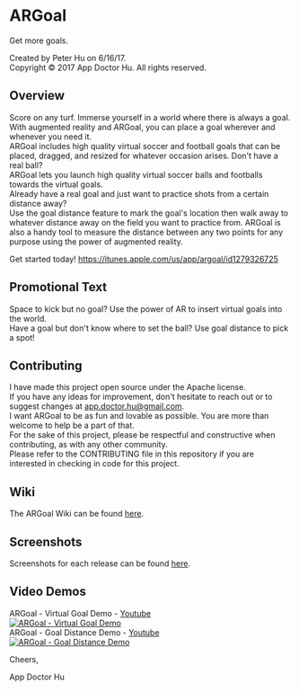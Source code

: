 # ARGoal

Get more goals.  

Created by Peter Hu on 6/16/17.  
Copyright © 2017 App Doctor Hu. All rights reserved.  

## Overview

Score on any turf. Immerse yourself in a world where there is always a goal.    
With augmented reality and ARGoal, you can place a goal wherever and whenever you need it.   
ARGoal includes high quality virtual soccer and football goals that can be placed, dragged, and resized for whatever occasion arises. 
Don't have a real ball?   
ARGoal lets you launch high quality virtual soccer balls and footballs towards the virtual goals.   
Already have a real goal and just want to practice shots from a certain distance away?   
Use the goal distance feature to mark the goal's location then walk away to whatever distance away on the field you want to practice from. 
ARGoal is also a handy tool to measure the distance between any two points for any purpose using the power of augmented reality.  

Get started today! https://itunes.apple.com/us/app/argoal/id1279326725  

## Promotional Text

Space to kick but no goal? Use the power of AR to insert virtual goals into the world.   
Have a goal but don't know where to set the ball? Use goal distance to pick a spot!

## Contributing

I have made this project open source under the Apache license.   
If you have any ideas for improvement, don't hesitate to reach out or to suggest changes at app.doctor.hu@gmail.com.   
I want ARGoal to be as fun and lovable as possible. You are more than welcome to help be a part of that.  
For the sake of this project, please be respectful and constructive when contributing, as with any other community.  
Please refer to the CONTRIBUTING file in this repository if you are interested in checking in code for this project.  

## Wiki
The ARGoal Wiki can be found [here](https://github.com/peterxhu/ARGoal/wiki).

## Screenshots
Screenshots for each release can be found [here](https://github.com/peterxhu/ARGoal/wiki/App-Screenshots).

## Video Demos
ARGoal - Virtual Goal Demo - [Youtube](http://www.youtube.com/watch?v=m7uWc0kooM0)  
[![ARGoal - Virtual Goal Demo](http://img.youtube.com/vi/m7uWc0kooM0/0.jpg)](http://www.youtube.com/watch?v=m7uWc0kooM0 "ARGoal - Virtual Goal Demo")  
ARGoal - Goal Distance Demo - [Youtube](http://www.youtube.com/watch?v=Bqv5XpuO-MU)  
[![ARGoal - Goal Distance Demo](http://img.youtube.com/vi/Bqv5XpuO-MU/0.jpg)](http://www.youtube.com/watch?v=Bqv5XpuO-MU "ARGoal - Goal Distance Demo")  

Cheers,

App Doctor Hu
